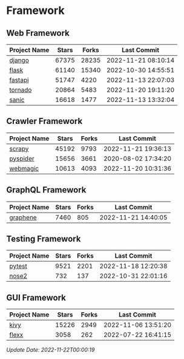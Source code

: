 # Framework

## Web Framework
| Project Name | Stars | Forks | Last Commit |
| ------------ | ----- | ----- | ----------- |
| [django](https://github.com/django/django) | 67375 | 28235 | 2022-11-21 08:10:14 |
| [flask](https://github.com/pallets/flask) | 61140 | 15340 | 2022-10-30 14:55:51 |
| [fastapi](https://github.com/tiangolo/fastapi) | 51747 | 4220 | 2022-11-13 22:07:03 |
| [tornado](https://github.com/tornadoweb/tornado) | 20864 | 5483 | 2022-11-20 19:11:20 |
| [sanic](https://github.com/sanic-org/sanic) | 16618 | 1477 | 2022-11-13 13:32:04 |

## Crawler Framework
| Project Name | Stars | Forks | Last Commit |
| ------------ | ----- | ----- | ----------- |
| [scrapy](https://github.com/scrapy/scrapy) | 45192 | 9793 | 2022-11-21 19:36:13 |
| [pyspider](https://github.com/binux/pyspider) | 15656 | 3661 | 2020-08-02 17:34:20 |
| [webmagic](https://github.com/code4craft/webmagic) | 10613 | 4093 | 2022-11-20 10:31:36 |

## GraphQL Framework
| Project Name | Stars | Forks | Last Commit |
| ------------ | ----- | ----- | ----------- |
| [graphene](https://github.com/graphql-python/graphene) | 7460 | 805 | 2022-11-21 14:40:05 |

## Testing Framework
| Project Name | Stars | Forks | Last Commit |
| ------------ | ----- | ----- | ----------- |
| [pytest](https://github.com/pytest-dev/pytest) | 9521 | 2201 | 2022-11-18 12:20:38 |
| [nose2](https://github.com/nose-devs/nose2) | 732 | 137 | 2022-10-31 22:01:16 |

## GUI Framework
| Project Name | Stars | Forks | Last Commit |
| ------------ | ----- | ----- | ----------- |
| [kivy](https://github.com/kivy/kivy) | 15226 | 2949 | 2022-11-06 13:51:20 |
| [flexx](https://github.com/flexxui/flexx) | 3058 | 262 | 2022-07-22 16:41:15 |

*Update Date: 2022-11-22T00:00:19*